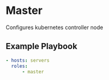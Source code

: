 Master
=========

Configures kubernetes controller node

Example Playbook
----------------
```yml
- hosts: servers
  roles:
      - master
```